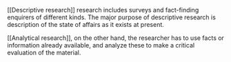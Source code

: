 [[Descriptive research]] research includes surveys and fact-finding enquirers
of different kinds. The major purpose of descriptive research is description of the state of affairs as it exists at present. 

[[Analytical research]], on the other hand, the researcher has to use facts or information already available, and analyze these to make a critical evaluation of the material.